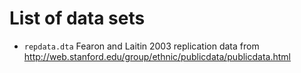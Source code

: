 # List of data sets

* `repdata.dta` Fearon and Laitin 2003 replication data from http://web.stanford.edu/group/ethnic/publicdata/publicdata.html